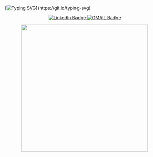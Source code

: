 [![Typing SVG](https://readme-typing-svg.herokuapp.com?font=Pacifico&pause=1000&color=F7732A&center=true&width=435&lines=Hey+there%2C+This+is+Soham+Bhagwat!;Nice+to+meet+you!)](https://git.io/typing-svg)
<div id="header" align="center">

  <div id="badges">
  <a href="[www.linkedin.com/in/soham-bhagwat](https://www.linkedin.com/in/soham-bhagwat/)">
    <img src="https://img.shields.io/badge/LinkedIn-blue?style=for-the-badge&logo=linkedin&logoColor=white" alt="LinkedIn Badge"/>
  </a>
  <a href="sohambhagwat2@gmail.com">
    <img src="https://img.shields.io/badge/Gmail-D14836?style=for-the-badge&logo=gmail&logoColor=white" alt="GMAIL Badge"/>
  </a>
  	
</div>
  <img src="https://komarev.com/ghpvc/?username=the-soham&style=flat-square&color=blue" alt=""/>
</div>
<p align = "center">
  <img src = "https://github-readme-streak-stats.herokuapp.com?user=the-soham&theme=dark&hide_border=true" width = 400>
</p>
